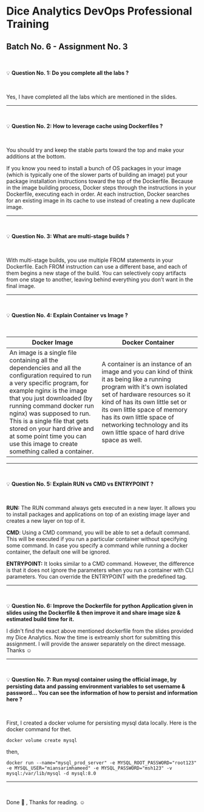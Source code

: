 # Dice Analytics DevOps Professional Training
## Batch No. 6 - Assignment No. 3

<br />

:bulb: **Question No. 1: Do you complete all the labs ?**

<br />

Yes, I have completed all the labs which are mentioned in the slides.

---

<br />

:bulb: **Question No. 2: How to leverage cache using Dockerfiles ?**

<br />

You should try and keep the stable parts toward the top and make your additions at the bottom.

If you know you need to install a bunch of OS packages in your image (which is typically one of the slower parts of building an image) put your package installation instructions toward the top of the Dockerfile. Because in the image building process, Docker steps through the instructions in your Dockerfile, executing each in order. At each instruction, Docker searches for an existing image in its cache to use instead of creating a new duplicate image.

---

<br />


:bulb: **Question No. 3: What are multi-stage builds ?**

<br />

With multi-stage builds, you use multiple FROM statements in your Dockerfile. Each FROM instruction can use a different base, and each of them begins a new stage of the build. You can selectively copy artifacts from one stage to another, leaving behind everything you don’t want in the final image.

---

<br />

:bulb: **Question No. 4: Explain Container vs Image ?**

<br />

| Docker Image | Docker Container |
| --- | --- |
| An image is a single file containing all the dependencies and all the configuration required to run a very specific program, for example nginx is the image that you just downloaded (by running command docker run nginx) was supposed to run.<br />This is a single file that gets stored on your hard drive and at some point time you can use this image to create something called a container. | A container is an instance of an image and you can kind of think it as being like a running program with it's own isolated set of hardware resources so it kind of has its own little set or its own little space of memory has its own little space of networking technology and its own little space of hard drive space as well. |

---

<br />

:bulb: **Question No. 5: Explain RUN vs CMD vs ENTRYPOINT ?**

<br />

**RUN:** 
The RUN command always gets executed in a new layer. It allows you to install packages and applications on top of an existing image layer and creates a new layer on top of it.

**CMD**: 
Using a CMD command, you will be able to set a default command. This will be executed if you run a particular container without specifying some command. In case you specify a command while running a docker container, the default one will be ignored.

**ENTRYPOINT:**
It looks similar to a CMD command. However, the difference is that it does not ignore the parameters when you run a container with CLI parameters. You can override the ENTRYPOINT with the predefined tag.

---

<br />

:bulb: **Question No. 6: Improve the Dockerfile for python Application given in slides using the Dockerfile & then improve it and share image size & estimated build time for it.**

I didn't find the exact above mentioned dockerfile from the slides provided my Dice Analytics. Now the time is extreamly short for submitting this assignment. I will provide the answer separately on the direct message. Thanks :relaxed:

---

<br />

:bulb: **Question No. 7: Run mysql container using the official image, by persisting data and passing environment variables to set username & password… You can see the information of how to persist and information here ?**

<br />

First, I created a docker volume for persisting mysql data locally. Here is the docker command for thet.

```
docker volume create mysql
```

then,

```
docker run --name="mysql_prod_server" -e MYSQL_ROOT_PASSWORD="root123" -e MYSQL_USER="miansarimhameed" -e MYSQL_PASSWORD="msh123" -v mysql:/var/lib/mysql -d mysql:8.0
```

---

<br />


Done :tada: , Thanks for reading. :relaxed:
